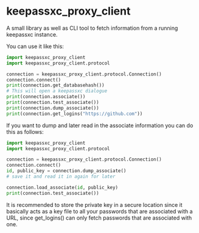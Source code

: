# keepassxc_proxy_client

A small library as well as CLI tool to fetch information from a running keepassxc instance.

You can use it like this:
```python
import keepassxc_proxy_client
import keepassxc_proxy_client.protocol

connection = keepassxc_proxy_client.protocol.Connection()
connection.connect()
print(connection.get_databasehash())
# This will open a keepassxc dialogue
print(connection.associate())
print(connection.test_associate())
print(connection.dump_associate())
print(connection.get_logins("https://github.com"))
```

If you want to dump and later read in the associate information you can do this
as follows:

```python
import keepassxc_proxy_client
import keepassxc_proxy_client.protocol

connection = keepassxc_proxy_client.protocol.Connection()
connection.connect()
id, public_key = connection.dump_associate()
# save it and read it in again for later

connection.load_associate(id, public_key)
print(connection.test_associate())
```

It is recommended to store the private key in a secure location since it basically acts
as a key file to all your passwords that are associated with a URL, since get_logins() can only fetch
passwords that are associated with one.
